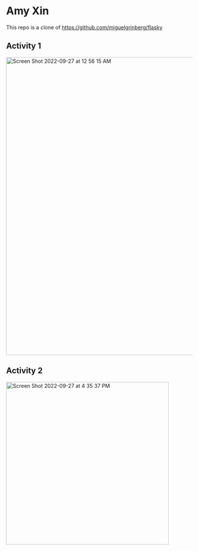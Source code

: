 # Amy Xin
This repo is a clone of https://github.com/miguelgrinberg/flasky

## Activity 1
<img width="804" alt="Screen Shot 2022-09-27 at 12 56 15 AM" src="https://user-images.githubusercontent.com/22310955/192623670-d11f0bd9-0c87-4cbb-96a8-35153589d6c8.png">

## Activity 2
<img width="439" alt="Screen Shot 2022-09-27 at 4 35 37 PM" src="https://user-images.githubusercontent.com/22310955/192630033-c98f791f-3771-4a80-b0f7-5800efc0df66.png">

